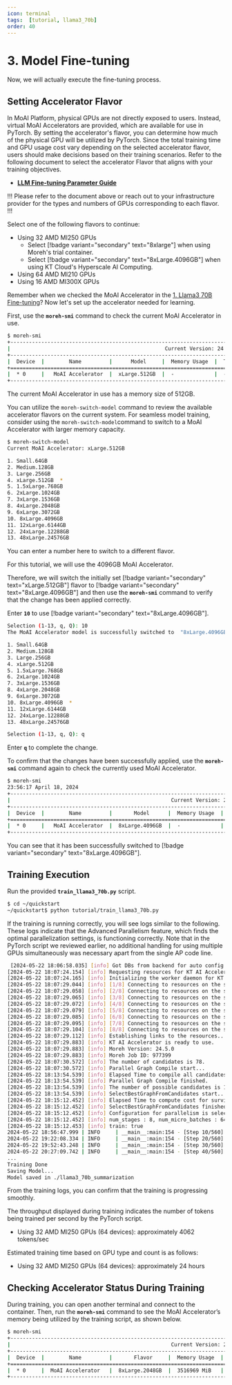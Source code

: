 ```yaml
---
icon: terminal
tags:  [tutorial, llama3_70b]
order: 40
---
```



# 3. Model Fine-tuning
Now, we will actually execute the fine-tuning process.

## Setting Accelerator Flavor

In MoAI Platform, physical GPUs are not directly exposed to users. Instead, virtual MoAI Accelerators are provided, which are available for use in PyTorch. By setting the accelerator's flavor, you can determine how much of the physical GPU will be utilized by PyTorch. Since the total training time and GPU usage cost vary depending on the selected accelerator flavor, users should make decisions based on their training scenarios. Refer to the following document to select the accelerator Flavor that aligns with your training objectives.

- **[LLM Fine-tuning Parameter Guide](/Supported_Documents/LLM_param_guide.md)**

!!!
Please refer to the document above or reach out to your infrastructure provider  for the types and numbers of GPUs corresponding to each flavor.
!!!

Select one of the following flavors to continue:
- Using 32 AMD MI250 GPUs
    - Select [!badge variant="secondary" text="8xlarge"] when using Moreh's trial container.
    - Select [!badge variant="secondary" text="8xLarge.4096GB"] when using KT Cloud's Hyperscale AI Computing.
- Using 64 AMD MI210 GPUs
- Using 16 AMD MI300X GPUs

Remember when we checked the MoAI Accelerator in the [1. Llama3 70B Fine-tuning](index.md)? Now let's set up the accelerator needed for learning.

First, use the **`moreh-smi`** command to check the current MoAI Accelerator in use.

```bash
$ moreh-smi
+---------------------------------------------------------------------------------------------------+
|                                                  Current Version: 24.5.0  Latest Version: 24.5.0  |
+---------------------------------------------------------------------------------------------------+
|  Device  |        Name         |      Model     |  Memory Usage  |  Total Memory  |  Utilization  |
+===================================================================================================+
|  * 0     |   MoAI Accelerator  |  xLarge.512GB  |  -             |  -             |  -            |
+---------------------------------------------------------------------------------------------------+
```

The current MoAI Accelerator in use has a memory size of 512GB.

You can utilize the `moreh-switch-model` command to review the available accelerator flavors on the current system. For seamless model training, consider using the `moreh-switch-model`command to switch to a MoAI Accelerator with larger memory capacity.

```bash
$ moreh-switch-model
Current MoAI Accelerator: xLarge.512GB

1. Small.64GB
2. Medium.128GB
3. Large.256GB
4. xLarge.512GB  *
5. 1.5xLarge.768GB
6. 2xLarge.1024GB
7. 3xLarge.1536GB
8. 4xLarge.2048GB
9. 6xLarge.3072GB
10. 8xLarge.4096GB
11. 12xLarge.6144GB
12. 24xLarge.12288GB
13. 48xLarge.24576GB
```

You can enter a number here to switch to a different flavor.

For this tutorial, we will use the 4096GB MoAI Accelerator.

Therefore, we will switch the initially set [!badge variant="secondary" text="xLarge.512GB"] flavor to [!badge variant="secondary" text="8xLarge.4096GB"] and then use the **`moreh-smi`** command to verify that the change has been applied correctly.

Enter **`10`** to use [!badge variant="secondary" text="8xLarge.4096GB"].


```bash
Selection (1-13, q, Q): 10
The MoAI Accelerator model is successfully switched to  "8xLarge.4096GB".

1. Small.64GB
2. Medium.128GB
3. Large.256GB
4. xLarge.512GB
5. 1.5xLarge.768GB
6. 2xLarge.1024GB
7. 3xLarge.1536GB
8. 4xLarge.2048GB
9. 6xLarge.3072GB
10. 8xLarge.4096GB  *
11. 12xLarge.6144GB
12. 24xLarge.12288GB
13. 48xLarge.24576GB

Selection (1-13, q, Q): q 
```

Enter **`q`** to complete the change.

To confirm that the changes have been successfully applied, use the **`moreh-smi`** command again to check the currently used MoAI Accelerator.

```bash
$ moreh-smi
23:56:17 April 18, 2024
+-----------------------------------------------------------------------------------------------------+
|                                                    Current Version: 24.5.0  Latest Version: 24.5.0  |
+-----------------------------------------------------------------------------------------------------+
|  Device  |        Name         |       Model      |  Memory Usage  |  Total Memory  |  Utilization  |
+=====================================================================================================+
|  * 0     |   MoAI Accelerator  |  8xLarge.4096GB  |  -             |  -             |  -            |
+-----------------------------------------------------------------------------------------------------+
```

You can see that it has been successfully switched to [!badge variant="secondary" text="8xLarge.4096GB"].

## Training Execution
Run the provided **`train_llama3_70b.py`** script.

```bash
$ cd ~/quickstart
~/quickstart$ python tutorial/train_llama3_70b.py
```

If the training is running correctly, you will see logs similar to the following. These logs indicate that the Advanced Parallelism feature, which finds the optimal parallelization settings, is functioning correctly. Note that in the PyTorch script we reviewed earlier, no additional handling for using multiple GPUs simultaneously was necessary apart from the single AP code line.

```bash
 [2024-05-22 18:06:58.035] [info] Got DBs from backend for auto config.
[2024-05-22 18:07:24.154] [info] Requesting resources for KT AI Accelerator from the server...
[2024-05-22 18:07:24.165] [info] Initializing the worker daemon for KT AI Accelerator
[2024-05-22 18:07:29.044] [info] [1/8] Connecting to resources on the server (192.168.110.17:24169)...
[2024-05-22 18:07:29.058] [info] [2/8] Connecting to resources on the server (192.168.110.18:24169)...
[2024-05-22 18:07:29.065] [info] [3/8] Connecting to resources on the server (192.168.110.21:24169)...
[2024-05-22 18:07:29.072] [info] [4/8] Connecting to resources on the server (192.168.110.52:24169)...
[2024-05-22 18:07:29.079] [info] [5/8] Connecting to resources on the server (192.168.110.53:24169)...
[2024-05-22 18:07:29.085] [info] [6/8] Connecting to resources on the server (192.168.110.55:24169)...
[2024-05-22 18:07:29.095] [info] [7/8] Connecting to resources on the server (192.168.110.85:24169)...
[2024-05-22 18:07:29.104] [info] [8/8] Connecting to resources on the server (192.168.110.87:24169)...
[2024-05-22 18:07:29.112] [info] Establishing links to the resources...
[2024-05-22 18:07:29.883] [info] KT AI Accelerator is ready to use.
[2024-05-22 18:07:29.883] [info] Moreh Version: 24.5.0
[2024-05-22 18:07:29.883] [info] Moreh Job ID: 977399
[2024-05-22 18:07:30.572] [info] The number of candidates is 78.
[2024-05-22 18:07:30.572] [info] Parallel Graph Compile start...
[2024-05-22 18:13:54.539] [info] Elapsed Time to compile all candidates = 383967 [ms]
[2024-05-22 18:13:54.539] [info] Parallel Graph Compile finished.
[2024-05-22 18:13:54.539] [info] The number of possible candidates is 13.
[2024-05-22 18:13:54.539] [info] SelectBestGraphFromCandidates start...
[2024-05-22 18:15:12.452] [info] Elapsed Time to compute cost for survived candidates = 77913 [ms]
[2024-05-22 18:15:12.452] [info] SelectBestGraphFromCandidates finished.
[2024-05-22 18:15:12.452] [info] Configuration for parallelism is selected.
[2024-05-22 18:15:12.452] [info] num_stages : 8, num_micro_batches : 64, batch_per_device : 1, No TP, recomputation : full(2), distribute_param : true, distribute_low_prec_param : false
[2024-05-22 18:15:12.453] [info] train: true
2024-05-22 18:56:47.999 | INFO     | __main__:main:154 - [Step 10/560] | Loss: 1.8515625 | Duration: 129.06 | Throughput: 4062.49 tokens/sec
2024-05-22 19:22:08.334 | INFO     | __main__:main:154 - [Step 20/560] | Loss: 1.7890625 | Duration: 129.51 | Throughput: 4048.18 tokens/sec
2024-05-22 19:52:43.248 | INFO     | __main__:main:154 - [Step 30/560] | Loss: 1.5716357 | Duration: 129.79 | Throughput: 4096.08 tokens/sec
2024-05-22 20:27:09.742 | INFO     | __main__:main:154 - [Step 40/560] | Loss: 1.6547084 | Duration: 128.72 | Throughput: 4124.73 tokens/sec
...
Training Done
Saving Model...
Model saved in ./llama3_70b_summarization
```

From the training logs, you can confirm that the training is progressing smoothly.

The throughput displayed during training indicates the number of tokens being trained per second by the PyTorch script.

- Using 32 AMD MI250 GPUs (64 devices): approximately 4062 tokens/sec

Estimated training time based on GPU type and count is as follows:

- Using 32 AMD MI250 GPUs (64 devices): approximately 24 hours

## Checking Accelerator Status During Training

During training, you can open another terminal and connect to the container. Then, run the **`moreh-smi`** command to see the MoAI Accelerator’s memory being utilized by the training script, as shown below.

```bash
$ moreh-smi
+-----------------------------------------------------------------------------------------------------+
|                                                    Current Version: 24.5.0  Latest Version: 24.5.0  |
+-----------------------------------------------------------------------------------------------------+
|  Device  |        Name         |       Flavor     |  Memory Usage  |  Total Memory  |  Utilization  |
+=====================================================================================================+
|  * 0     |  MoAI Accelerator   |  8xLarge.2048GB  |  3516969 MiB   |  4193280 MiB   |    100%        |
+-----------------------------------------------------------------------------------------------------+
```
